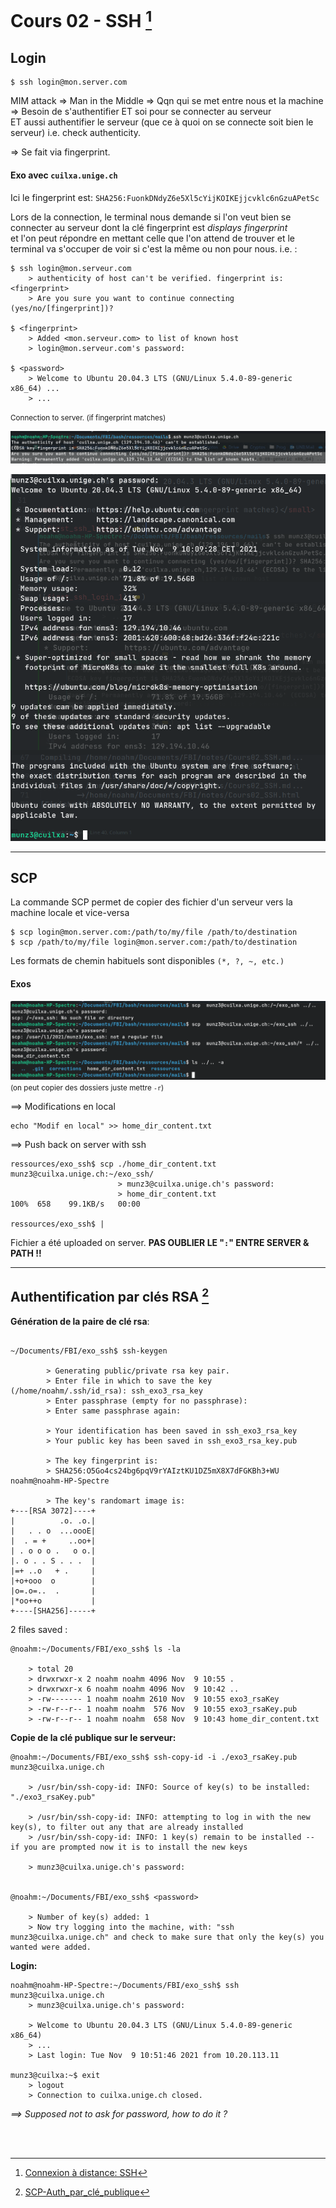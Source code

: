 # Cours 02 - SSH [^1] #

## Login ##

	$ ssh login@mon.server.com

MIM attack => Man in the Middle => Qqn qui se met entre nous et la machine  
=> Besoin de s'authentifier ET soi pour se connecter au serveur  
ET aussi authentifier le serveur (que ce à quoi on se connecte soit bien le serveur) i.e. check authenticity.  

=> Se fait via fingerprint.

#### Exo avec `cuilxa.unige.ch` ####

Ici le fingerprint est: `SHA256:FuonkDNdyZ6e5Xl5cYijKOIKEjjcvklc6nGzuAPetSc`

Lors de la connection, le terminal nous demande si l'on veut bien se connecter au serveur dont la clé fingerprint est _displays fingerprint_  
et l'on peut répondre en mettant celle que l'on attend de trouver et le terminal va s'occuper de voir si c'est la même ou non pour nous. i.e. :  

	$ ssh login@mon.serveur.com
		> authenticity of host can't be verified. fingerprint is: <fingerprint> 
		> Are you sure you want to continue connecting (yes/no/[fingerprint])? 

	$ <fingerprint>
		> Added <mon.serveur.com> to list of known host 
		> login@mon.serveur.com's password:

	$ <password>
		> Welcome to Ubuntu 20.04.3 LTS (GNU/Linux 5.4.0-89-generic x86_64) ...
		> ...

<small> Connection to server. (if fingerprint matches)</small>

<!-- <img src="./img/first_ssh_login_0.png" alt="first_ssh_login_0" width="100%"/> -->
![first_ssh_login_0](./img/first_ssh_login_0.png)


<!-- <img src="./img/first_ssh_login_1.png" alt="first_ssh_login_1" width="60%", height="120%"/> -->
![first_ssh_login_1](./img/first_ssh_login_1.png)

---

## SCP ##

La commande SCP permet de copier des fichier d'un serveur vers la machine locale et vice-versa

	$ scp login@mon.server.com:/path/to/my/file /path/to/destination
	$ scp /path/to/my/file login@mon.server.com:/path/to/destination

Les formats de chemin habituels sont disponibles `(*, ?, ~, etc.)`

#### Exos ####

![ssh_exo2](./img/ssh_exo2.png)
<small> (on peut copier des dossiers juste mettre `-r`) </small>

==> Modifications en local
	
	echo "Modif en local" >> home_dir_content.txt

==> Push back on server with ssh

	ressources/exo_ssh$ scp ./home_dir_content.txt munz3@cuilxa.unige.ch:~/exo_ssh/
							> munz3@cuilxa.unige.ch's password: 
							> home_dir_content.txt                                                                                         	100%  658    99.1KB/s   00:00
	
	ressources/exo_ssh$ |

Fichier a été uploaded on server. **PAS OUBLIER LE "`:`" ENTRE SERVER & PATH !!**

---

## Authentification par clés RSA  [^2] ##


**Génération de la paire de clé rsa**:

```

~/Documents/FBI/exo_ssh$ ssh-keygen
		
		> Generating public/private rsa key pair.
		> Enter file in which to save the key (/home/noahm/.ssh/id_rsa): ssh_exo3_rsa_key
		> Enter passphrase (empty for no passphrase): 
		> Enter same passphrase again: 

		> Your identification has been saved in ssh_exo3_rsa_key
		> Your public key has been saved in ssh_exo3_rsa_key.pub
		
		> The key fingerprint is:
		> SHA256:O5Go4cs24bg6pqV9rYAIztKU1DZ5mX8X7dFGKBh3+WU noahm@noahm-HP-Spectre
		
		> The key's randomart image is:
+---[RSA 3072]----+
|          .o. .o.|
|   . . o  ...oooE|
|  . = +     ..oo+|
| . o o o .   o o.|
|. o . . S . . .  |
|=+ ..o   + .     |
|+o+ooo  o        |
|o=.o=..  .       |
|*oo++o           |
+----[SHA256]-----+

```

2 files saved :

	@noahm:~/Documents/FBI/exo_ssh$ ls -la

		> total 20
		> drwxrwxr-x 2 noahm noahm 4096 Nov  9 10:55 .
		> drwxrwxr-x 6 noahm noahm 4096 Nov  9 10:42 ..
		> -rw------- 1 noahm noahm 2610 Nov  9 10:55 exo3_rsaKey
		> -rw-r--r-- 1 noahm noahm  576 Nov  9 10:55 exo3_rsaKey.pub
		> -rw-r--r-- 1 noahm noahm  658 Nov  9 10:43 home_dir_content.txt  
  
**Copie de la clé publique sur le serveur:**

	@noahm:~/Documents/FBI/exo_ssh$ ssh-copy-id -i ./exo3_rsaKey.pub munz3@cuilxa.unige.ch
		
		> /usr/bin/ssh-copy-id: INFO: Source of key(s) to be installed: "./exo3_rsaKey.pub"
		
		> /usr/bin/ssh-copy-id: INFO: attempting to log in with the new key(s), to filter out any that are already installed
		> /usr/bin/ssh-copy-id: INFO: 1 key(s) remain to be installed -- if you are prompted now it is to install the new keys
		
		> munz3@cuilxa.unige.ch's password: 


	@noahm:~/Documents/FBI/exo_ssh$ <password>

		> Number of key(s) added: 1
		> Now try logging into the machine, with: "ssh munz3@cuilxa.unige.ch" and check to make sure that only the key(s) you wanted were added.	

**Login:**
	
	noahm@noahm-HP-Spectre:~/Documents/FBI/exo_ssh$ ssh munz3@cuilxa.unige.ch
		> munz3@cuilxa.unige.ch's password: 

		> Welcome to Ubuntu 20.04.3 LTS (GNU/Linux 5.4.0-89-generic x86_64)
		> ...
		> Last login: Tue Nov  9 10:51:46 2021 from 10.20.113.11

	munz3@cuilxa:~$ exit
		> logout
		> Connection to cuilxa.unige.ch closed.

_==> Supposed not to ask for password, how to do it ?_


<br> 
<br>
<!-- --------------------------------------------------------------------------- -->

[^1]: [Connexion à distance: SSH](https://cui.unige.ch/~chanel/prez/presentations/outils-info/shell/#/9)
[^2]: [SCP-Auth_par_clé_publique](https://cui.unige.ch/~chanel/prez/presentations/outils-info/shell/#/9/6)